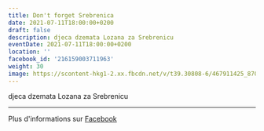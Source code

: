 ```yaml
---
title: Don't forget Srebrenica
date: 2021-07-11T18:00:00+0200
draft: false
description: djeca dzemata Lozana za Srebrenicu
eventDate: 2021-07-11T18:00:00+0200
location: ''
facebook_id: '216159003711963'
weight: 30
image: https://scontent-hkg1-2.xx.fbcdn.net/v/t39.30808-6/467911425_8702124949883247_8451066247417132989_n.jpg?_nc_cat=103&ccb=1-7&_nc_sid=9e60e4&_nc_ohc=g_JDGrpD5J8Q7kNvwHQb7SQ&_nc_oc=AdkmJOiYhG_BI7CNkJMvn7FOqLlmh7bBNz6-n6_AgKiiVGcAev9SNMW3kVI6ZTVw0_I&_nc_zt=23&_nc_ht=scontent-hkg1-2.xx&edm=ABTKTjYEAAAA&_nc_gid=uZwTJ5eOQBpZiWvRFTF58Q&oh=00_AfIgGnbuzScQKCFA5K4hxdHkHCEI1uOCTAJGMQBug00Eag&oe=683C6A59
---
```


djeca dzemata Lozana za Srebrenicu

---

Plus d'informations sur [Facebook](https://facebook.com/events/216159003711963)